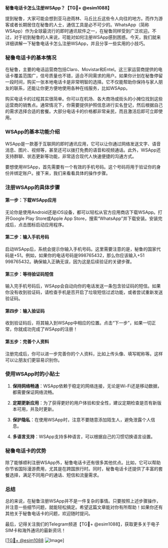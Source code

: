 **秘鲁电话卡怎么注册WSApp？【TG💪+ @esim1088】**

提到秘鲁，大家可能会想到亚马逊雨林、马丘比丘这些令人向往的地方。而作为游客或者长期居住在秘鲁的人士，通信工具是必不可少的。WhatsApp（简称WSApp）作为全球最流行的即时通讯软件之一，在秘鲁同样受到广泛欢迎。不过，对于初到秘鲁的人来说，可能对如何注册WSApp感到困惑。今天，我们就来详细讲解一下秘鲁电话卡怎么注册WSApp，并且分享一些实用的小技巧。

### 秘鲁电话卡的基本情况

在秘鲁，主要的电话运营商包括Claro、Movistar和Entel。这三家运营商提供的电话卡覆盖范围广，信号质量也不错，适合不同需求的用户。如果你计划在秘鲁停留一段时间，购买一张本地电话卡是非常明智的选择。它不仅能帮助你保持与家人朋友的联系，还能让你更方便地使用各种在线服务，比如WSApp。

购买电话卡的过程其实很简单。你可以在机场、各大商场或街头的小摊位找到这些运营商的销售点。通常情况下，你需要提供护照信息进行实名登记，然后根据自己的需求选择合适的套餐。大部分电话卡的价格都非常亲民，而且激活后即可立即使用。

### WSApp的基本功能介绍

WSApp是一款基于互联网的即时通讯应用，它可以让你通过网络发送文字、语音消息、图片、视频等，甚至还可以拨打免费的语音和视频通话。此外，WSApp还支持群聊、状态更新等功能，非常适合现代人快速便捷的沟通方式。

要想使用WSApp，首先需要有一个有效的手机号码。这个号码将用于验证你的身份并绑定账户。接下来，我们来看看具体的操作步骤。

### 注册WSApp的具体步骤

#### 第一步：下载WSApp应用

无论你是使用Android还是iOS设备，都可以轻松从官方应用商店下载WSApp。打开Google Play Store或Apple App Store，搜索“WhatsApp”并下载安装。安装完成后，点击图标启动应用程序。

#### 第二步：输入手机号码

启动WSApp后，系统会提示你输入手机号码。这里需要注意的是，秘鲁的国家代码是+51。例如，如果你的电话号码是998765432，那么你应该输入+51 998765432。确保输入正确无误，因为这是后续验证的关键步骤。

#### 第三步：等待验证码短信

输入完手机号码后，WSApp会自动向你的电话发送一条包含验证码的短信。如果你没有收到验证码，请检查手机是否开启了垃圾短信过滤功能，或者尝试重新发送验证码。

#### 第四步：输入验证码

收到验证码后，将其输入到WSApp中相应的位置。点击“下一步”，如果一切正常，你就成功完成了WSApp的注册！

#### 第五步：完善个人资料

注册完成后，你可以进一步完善你的个人资料，比如上传头像、填写昵称等。这样可以让朋友们更容易识别你。

### 使用WSApp时的小贴士

1. **保持网络畅通**：WSApp依赖于稳定的网络连接，无论是Wi-Fi还是移动数据，都需要保证网络流畅。
   
2. **定期更新应用**：为了获得更好的用户体验和安全性，建议定期检查是否有新版本可用，并及时更新。

3. **保护隐私**：在使用WSApp时，注意不要随意添加陌生人，避免泄露个人信息。

4. **多语言支持**：WSApp支持多种语言，可以根据自己的习惯切换语言设置。

### 秘鲁电话卡的优势

除了能够顺利注册WSApp外，秘鲁电话卡还有很多其他优点。比如，它可以帮助你节省国际漫游费用，尤其是在跨国旅行时。同时，秘鲁电话卡还提供了丰富的套餐选择，满足不同用户的通话、短信和流量需求。

### 总结

总的来说，在秘鲁注册WSApp并不是一件复杂的事情。只要按照上述步骤操作，并注意一些细节问题，就能轻松搞定。希望这篇文章能对你有所帮助！如果你还有其他关于秘鲁电话卡的问题，欢迎随时提问。

最后，记得关注我们的Telegram频道【TG💪+ @esim1088】，获取更多关于电子SIM卡和海外通讯的最新资讯！

[[TG💪+ @esim1088](https://t.me/s/esim1088) ![Image](https://i.postimg.cc/4NQfJmqS/Snipaste-2025-05-13-00-14-12.png)]